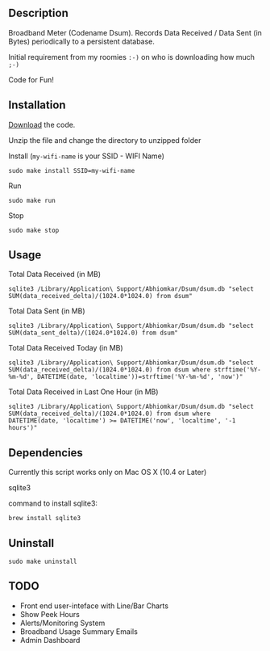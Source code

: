 Description
-----------
Broadband Meter (Codename Dsum). Records Data Received / Data Sent (in Bytes)
periodically to a persistent database.

Initial requirement from my roomies `:-)` on who is downloading how much `;-)`

Code for Fun!

Installation
------------

[Download](https://github.com/abhiomkar/dsum/zipball/master) the code.

Unzip the file and change the directory to unzipped folder

Install (`my-wifi-name` is your SSID - WIFI Name)
    
    sudo make install SSID=my-wifi-name

Run

    sudo make run

Stop

    sudo make stop

Usage
-----
Total Data Received (in MB)

    sqlite3 /Library/Application\ Support/Abhiomkar/Dsum/dsum.db "select SUM(data_received_delta)/(1024.0*1024.0) from dsum"

Total Data Sent (in MB)

    sqlite3 /Library/Application\ Support/Abhiomkar/Dsum/dsum.db "select SUM(data_sent_delta)/(1024.0*1024.0) from dsum"

Total Data Received Today (in MB)

    sqlite3 /Library/Application\ Support/Abhiomkar/Dsum/dsum.db "select SUM(data_received_delta)/(1024.0*1024.0) from dsum where strftime('%Y-%m-%d', DATETIME(date, 'localtime'))=strftime('%Y-%m-%d', 'now')"

Total Data Received in Last One Hour (in MB)

    sqlite3 /Library/Application\ Support/Abhiomkar/Dsum/dsum.db "select SUM(data_received_delta)/(1024.0*1024.0) from dsum where DATETIME(date, 'localtime') >= DATETIME('now', 'localtime', '-1 hours')"

Dependencies
------------
Currently this script works only on Mac OS X (10.4 or Later)

sqlite3

command to install sqlite3:

    brew install sqlite3

Uninstall
---------

    sudo make uninstall

TODO
----
* Front end user-inteface with Line/Bar Charts
* Show Peek Hours
* Alerts/Monitoring System
* Broadband Usage Summary Emails
* Admin Dashboard